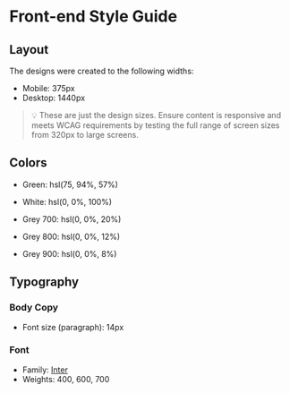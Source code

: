 # Front-end Style Guide

## Layout

The designs were created to the following widths:

-   Mobile: 375px
-   Desktop: 1440px

> 💡 These are just the design sizes. Ensure content is responsive and meets WCAG requirements by testing the full range of screen sizes from 320px to large screens.

## Colors

-   Green: hsl(75, 94%, 57%)

-   White: hsl(0, 0%, 100%)

-   Grey 700: hsl(0, 0%, 20%)
-   Grey 800: hsl(0, 0%, 12%)
-   Grey 900: hsl(0, 0%, 8%)

## Typography

### Body Copy

-   Font size (paragraph): 14px

### Font

-   Family: [Inter](https://fonts.google.com/specimen/Inter)
-   Weights: 400, 600, 700
